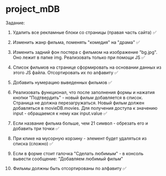 # project_mDB
 
Задание:

1) Удалить все рекламные блоки со страницы (правая часть сайта) ✅

2) Изменить жанр фильма, поменять "комедия" на "драма" ✅

3) Изменить задний фон постера с фильмом на изображение "bg.jpg". Оно лежит в папке img.
Реализовать только при помощи JS ✅

4) Список фильмов на странице сформировать на основании данных из этого JS файла.
Отсортировать их по алфавиту ✅

5) Добавить нумерацию выведенных фильмов ✅

6) Реализовать функционал, что после заполнения формы и нажатия кнопки "Подтвердить" - 
новый фильм добавляется в список. Страница не должна перезагружаться.
Новый фильм должен добавляться в movieDB.movies.
Для получения доступа к значению input - обращаемся к нему как input.value ✅

7) Если название фильма больше, чем 21 символ - обрезать его и добавить три точки ✅

8) При клике на мусорную корзину - элемент будет удаляться из списка (сложно) ✅

9) Если в форме стоит галочка "Сделать любимым" - в консоль вывести сообщение: 
"Добавляем любимый фильм"

10) Фильмы должны быть отсортированы по алфавиту ✅
